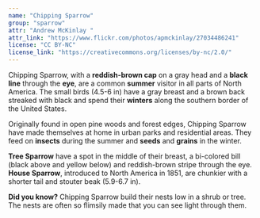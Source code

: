 ```yaml
---
name: "Chipping Sparrow"
group: "sparrow"
attr: "Andrew McKinlay "
attr_link: "https://www.flickr.com/photos/apmckinlay/27034486241"
license: "CC BY-NC"
license_link: "https://creativecommons.org/licenses/by-nc/2.0/"
---
```

Chipping Sparrow, with a **reddish-brown cap** on a gray head and a **black line** through the **eye**, are a common **summer** visitor in all parts of North America. The small birds (4.5-6 in) have a gray breast and a brown back streaked with black and spend their **winters** along the southern border of the United States.

Originally found in open pine woods and forest edges, Chipping Sparrow have made themselves at home in urban parks and residential areas. They feed on **insects** during the summer and **seeds** and **grains** in the winter.

__Tree Sparrow__ have a spot in the middle of their breast, a bi-colored bill (black above and yellow below) and reddish-brown stripe through the eye. __House Sparrow__, introduced to North America in 1851, are chunkier with a shorter tail and stouter beak (5.9-6.7 in).

**Did you know?** Chipping Sparrow build their nests low in a shrub or tree. The nests are often so flimsily made that you can see light through them.
